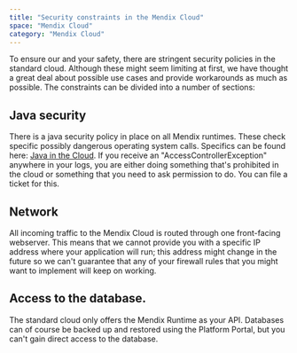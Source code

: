 ```yaml
---
title: "Security constraints in the Mendix Cloud"
space: "Mendix Cloud"
category: "Mendix Cloud"
---
```



To ensure our and your safety, there are stringent security policies in the standard cloud. Although these might seem limiting at first, we have thought a great deal about possible use cases and provide workarounds as much as possible. The constraints can be divided into a number of sections:

## Java security

There is a java security policy in place on all Mendix runtimes. These check specific possibly dangerous operating system calls. Specifics can be found here: [Java in the Cloud](Java+in+the+Cloud). If you receive an "AccessControllerException" anywhere in your logs, you are either doing something that's prohibited in the cloud or something that you need to ask permission to do. You can file a ticket for this.

## Network

All incoming traffic to the Mendix Cloud is routed through one front-facing webserver. This means that we cannot provide you with a specific IP address where your application will run; this address might change in the future so we can't guarantee that any of your firewall rules that you might want to implement will keep on working.

## Access to the database.

The standard cloud only offers the Mendix Runtime as your API. Databases can of course be backed up and restored using the Platform Portal, but you can't gain direct access to the database.
